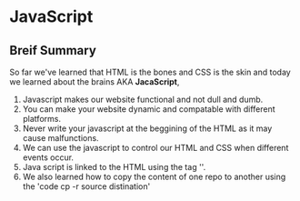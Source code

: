 # JavaScript
## Breif Summary

So far we've learned that HTML is the bones and CSS is the skin and today we learned about the brains AKA **JacaScript**,

1. Javascript makes our website functional and not dull and dumb.
2. You can make your website dynamic and compatable with different platforms.
3. Never write your javascript at the beggining of the HTML as it may cause malfunctions.
4. We can use the javascript to control our HTML and CSS when different events occur.
5. Java script is linked to the HTML using the tag '<script src= "path"></script>'.
6. We also learned how to copy the content of one repo to another using the 'code cp -r source distination'
